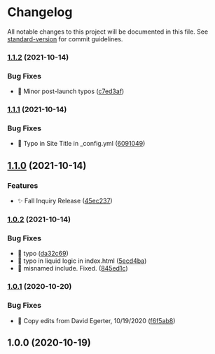 # Changelog

All notable changes to this project will be documented in this file. See [standard-version](https://github.com/conventional-changelog/standard-version) for commit guidelines.

### [1.1.2](https://github.com/ucsc/site-inquiry/compare/v1.1.1...v1.1.2) (2021-10-14)


### Bug Fixes

* :bug: Minor post-launch typos ([c7ed3af](https://github.com/ucsc/site-inquiry/commit/c7ed3afa71a3532177f3132395542fcc5e2df568))

### [1.1.1](https://github.com/ucsc/site-inquiry/compare/v1.1.0...v1.1.1) (2021-10-14)


### Bug Fixes

* :bug: Typo in Site Title in _config.yml ([6091049](https://github.com/ucsc/site-inquiry/commit/60910493d9c35a54d1e951ddfdb4565563607525))

## [1.1.0](https://github.com/ucsc/site-inquiry/compare/v1.0.2...v1.1.0) (2021-10-14)


### Features

* :sparkles: Fall  Inquiry Release ([45ec237](https://github.com/ucsc/site-inquiry/commit/45ec237572880e97d1170967600eb3ce8c8ae03e))

### [1.0.2](https://github.com/ucsc/site-inquiry/compare/v1.0.1...v1.0.2) (2021-10-14)


### Bug Fixes

* :bug: typo ([da32c69](https://github.com/ucsc/site-inquiry/commit/da32c6976f9334c08b65344e4eb894dfb6e34eba))
* :bug: typo in liquid logic in index.html ([5ecd4ba](https://github.com/ucsc/site-inquiry/commit/5ecd4baef080bbc00a42ebec9eea58304f0b03fc))
* :construction: misnamed include. Fixed. ([845ed1c](https://github.com/ucsc/site-inquiry/commit/845ed1c16140f76a9762fe3fc66fc4c7c0b0ec27))

### [1.0.1](https://github.com/ucsc/site-inquiry/compare/v1.0.0...v1.0.1) (2020-10-20)


### Bug Fixes

* :bug: Copy edits from David Egerter, 10/19/2020 ([f6f5ab8](https://github.com/ucsc/site-inquiry/commit/f6f5ab805d00b708a8b8ff6636e16b67af2c53d2))

## 1.0.0 (2020-10-19)
